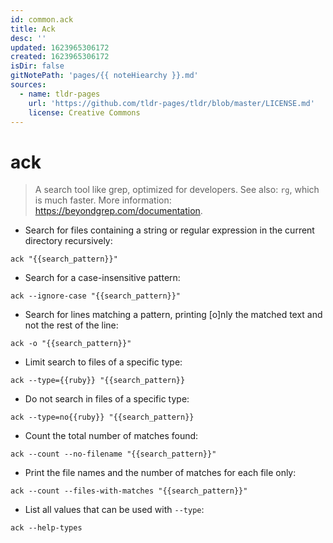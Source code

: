 ```yaml
---
id: common.ack
title: Ack
desc: ''
updated: 1623965306172
created: 1623965306172
isDir: false
gitNotePath: 'pages/{{ noteHiearchy }}.md'
sources:
  - name: tldr-pages
    url: 'https://github.com/tldr-pages/tldr/blob/master/LICENSE.md'
    license: Creative Commons
---
```

# ack

> A search tool like grep, optimized for developers.
> See also: `rg`, which is much faster.
> More information: <https://beyondgrep.com/documentation>.

- Search for files containing a string or regular expression in the current directory recursively:

`ack "{{search_pattern}}"`

- Search for a case-insensitive pattern:

`ack --ignore-case "{{search_pattern}}"`

- Search for lines matching a pattern, printing [o]nly the matched text and not the rest of the line:

`ack -o "{{search_pattern}}"`

- Limit search to files of a specific type:

`ack --type={{ruby}} "{{search_pattern}}`

- Do not search in files of a specific type:

`ack --type=no{{ruby}} "{{search_pattern}}`

- Count the total number of matches found:

`ack --count --no-filename "{{search_pattern}}"`

- Print the file names and the number of matches for each file only:

`ack --count --files-with-matches "{{search_pattern}}"`

- List all values that can be used with `--type`:

`ack --help-types`

